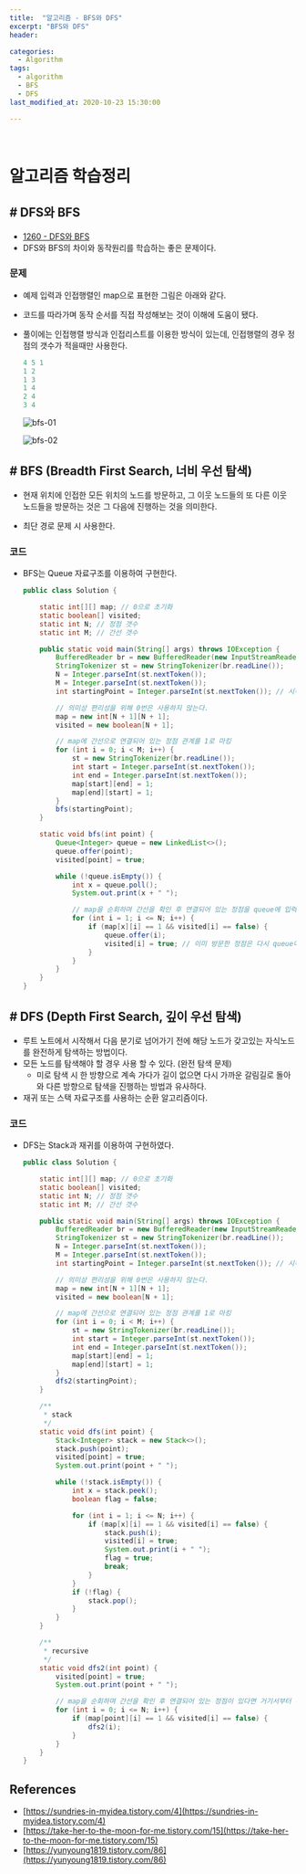 ```yaml
---
title:  "알고리즘 - BFS와 DFS"
excerpt: "BFS와 DFS"
header:

categories:
  - Algorithm
tags:
  - algorithm
  - BFS
  - DFS
last_modified_at: 2020-10-23 15:30:00

---
```


<br>

# 알고리즘 학습정리



## # DFS와 BFS

- [1260 - DFS와 BFS](https://www.acmicpc.net/problem/1260)
- DFS와 BFS의 차이와 동작원리를 학습하는 좋은 문제이다.



### 문제

- 예제 입력과 인접행렬인 map으로 표현한 그림은 아래와 같다.

- 코드를 따라가며 동작 순서를 직접 작성해보는 것이 이해에 도움이 됐다.

- 풀이에는 인접행렬 방식과 인접리스트를 이용한 방식이 있는데, 인접행렬의 경우 정점의 갯수가 적을때만 사용한다.

  ```java
  4 5 1
  1 2
  1 3
  1 4
  2 4
  3 4
  ```

  ![bfs-01](https://user-images.githubusercontent.com/58318041/96960574-b0e63f80-153d-11eb-85d2-1f3c247cb002.jpeg)

  ![bfs-02](https://user-images.githubusercontent.com/58318041/96960606-c5c2d300-153d-11eb-8d2a-b6e6d0c6c7d2.jpeg)



## # BFS (Breadth First Search, 너비 우선 탐색)

- 현재 위치에 인접한 모든 위치의 노드를 방문하고, 그 이웃 노드들의 또 다른 이웃 노드들을 방문하는 것은 그 다음에 진행하는 것을 의미한다.

- 최단 경로 문제 시 사용한다.

  

### 코드

- BFS는 Queue 자료구조를 이용하여 구현한다.

  ```java
  public class Solution {
  
      static int[][] map; // 0으로 초기화
      static boolean[] visited;
      static int N; // 정점 갯수
      static int M; // 간선 갯수
  
      public static void main(String[] args) throws IOException {
          BufferedReader br = new BufferedReader(new InputStreamReader(System.in));
          StringTokenizer st = new StringTokenizer(br.readLine());
          N = Integer.parseInt(st.nextToken());
          M = Integer.parseInt(st.nextToken());
          int startingPoint = Integer.parseInt(st.nextToken()); // 시작 정점
  
          // 의미상 편리성을 위해 0번은 사용하지 않는다.
          map = new int[N + 1][N + 1];
          visited = new boolean[N + 1];
  
          // map에 간선으로 연결되어 있는 정점 관계를 1로 마킹
          for (int i = 0; i < M; i++) {
              st = new StringTokenizer(br.readLine());
              int start = Integer.parseInt(st.nextToken());
              int end = Integer.parseInt(st.nextToken());
              map[start][end] = 1;
              map[end][start] = 1;
          }
          bfs(startingPoint);
      }
  
      static void bfs(int point) {
          Queue<Integer> queue = new LinkedList<>();
          queue.offer(point);
          visited[point] = true;
  
          while (!queue.isEmpty()) {
              int x = queue.poll();
              System.out.print(x + " ");
  
              // map을 순회하며 간선을 확인 후 연결되어 있는 정점을 queue에 입력하고 visited 마킹
              for (int i = 1; i <= N; i++) {
                  if (map[x][i] == 1 && visited[i] == false) {
                      queue.offer(i);
                      visited[i] = true; // 이미 방문한 정점은 다시 queue에 넣지 않기 위해 마킹한다.
                  }
              }
          }
      }
  }
  ```

  

## # DFS (Depth First Search, 깊이 우선 탐색)

- 루트 노트에서 시작해서 다음 분기로 넘어가기 전에 해당 노드가 갖고있는 자식노드를 완전하게 탐색하는 방법이다.
- 모든 노드를 탐색해야 할 경우 사용 할 수 있다. (완전 탐색 문제)
  - 미로 탐색 시 한 방향으로 계속 가다가 길이 없으면 다시 가까운 갈림길로 돌아와 다른 방향으로 탐색을 진행하는 방법과 유사하다.
- 재귀 또는 스택 자료구조를 사용하는 순환 알고리즘이다.



### 코드

- DFS는 Stack과 재귀를 이용하여 구현하였다.

  ```java
  public class Solution {
  
      static int[][] map; // 0으로 초기화
      static boolean[] visited;
      static int N; // 정점 갯수
      static int M; // 간선 갯수
  
      public static void main(String[] args) throws IOException {
          BufferedReader br = new BufferedReader(new InputStreamReader(System.in));
          StringTokenizer st = new StringTokenizer(br.readLine());
          N = Integer.parseInt(st.nextToken());
          M = Integer.parseInt(st.nextToken());
          int startingPoint = Integer.parseInt(st.nextToken()); // 시작 정점
  
          // 의미상 편리성을 위해 0번은 사용하지 않는다.
          map = new int[N + 1][N + 1];
          visited = new boolean[N + 1];
  
          // map에 간선으로 연결되어 있는 정점 관계를 1로 마킹
          for (int i = 0; i < M; i++) {
              st = new StringTokenizer(br.readLine());
              int start = Integer.parseInt(st.nextToken());
              int end = Integer.parseInt(st.nextToken());
              map[start][end] = 1;
              map[end][start] = 1;
          }
          dfs2(startingPoint);
      }
  
      /**
       * stack
       */
      static void dfs(int point) {
          Stack<Integer> stack = new Stack<>();
          stack.push(point);
          visited[point] = true;
          System.out.print(point + " ");
  
          while (!stack.isEmpty()) {
              int x = stack.peek();
              boolean flag = false;
  
              for (int i = 1; i <= N; i++) {
                  if (map[x][i] == 1 && visited[i] == false) {
                      stack.push(i);
                      visited[i] = true;
                      System.out.print(i + " ");
                      flag = true;
                      break;
                  }
              }
              if (!flag) {
                  stack.pop();
              }
          }
      }
  
      /**
       * recursive
       */
      static void dfs2(int point) {
          visited[point] = true;
          System.out.print(point + " ");
  
          // map을 순회하며 간선을 확인 후 연결되어 있는 정점이 있다면 거기서부터 다시 시작
          for (int i = 0; i <= N; i++) {
              if (map[point][i] == 1 && visited[i] == false) {
                  dfs2(i);
              }
          }
      }
  }
  ```

  

## References

- [https://sundries-in-myidea.tistory.com/4](https://sundries-in-myidea.tistory.com/4)
- [https://take-her-to-the-moon-for-me.tistory.com/15](https://take-her-to-the-moon-for-me.tistory.com/15)
- [https://yunyoung1819.tistory.com/86](https://yunyoung1819.tistory.com/86)


